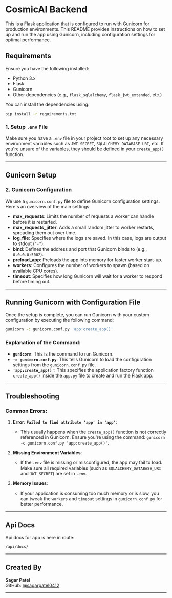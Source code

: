 # CosmicAI Backend

This is a Flask application that is configured to run with Gunicorn for production environments. This README provides instructions on how to set up and run the app using Gunicorn, including configuration settings for optimal performance.

## Requirements

Ensure you have the following installed:

- Python 3.x
- Flask
- Gunicorn
- Other dependencies (e.g., `flask_sqlalchemy`, `flask_jwt_extended`, etc.)

You can install the dependencies using:

```bash
pip install -r requirements.txt
```

### 1. Setup `.env` File

Make sure you have a `.env` file in your project root to set up any necessary environment variables such as `JWT_SECRET`, `SQLALCHEMY_DATABASE_URI`, etc. If you're unsure of the variables, they should be defined in your `create_app()` function.

---

## Gunicorn Setup

### 2. Gunicorn Configuration

We use a `gunicorn.conf.py` file to define Gunicorn configuration settings. Here's an overview of the main settings:

- **max_requests**: Limits the number of requests a worker can handle before it is restarted.
- **max_requests_jitter**: Adds a small random jitter to worker restarts, spreading them out over time.
- **log_file**: Specifies where the logs are saved. In this case, logs are output to stdout (`"-"`).
- **bind**: Defines the address and port that Gunicorn binds to (e.g., `0.0.0.0:5002`).
- **preload_app**: Preloads the app into memory for faster worker start-up.
- **workers**: Configures the number of workers to spawn (based on available CPU cores).
- **timeout**: Specifies how long Gunicorn will wait for a worker to respond before timing out.

---

## Running Gunicorn with Configuration File

Once the setup is complete, you can run Gunicorn with your custom configuration by executing the following command:

```bash
gunicorn -c gunicorn.conf.py 'app:create_app()'
```

### Explanation of the Command:

- **`gunicorn`**: This is the command to run Gunicorn.
- **`-c gunicorn.conf.py`**: This tells Gunicorn to load the configuration settings from the `gunicorn.conf.py` file.
- **`'app:create_app()'`**: This specifies the application factory function `create_app()` inside the `app.py` file to create and run the Flask app.

---

## Troubleshooting

### Common Errors:

1. **Error: `Failed to find attribute 'app' in 'app'`**:

   - This usually happens when the `create_app()` function is not correctly referenced in Gunicorn. Ensure you're using the command: `gunicorn -c gunicorn.conf.py 'app:create_app()'`.

2. **Missing Environment Variables**:

   - If the `.env` file is missing or misconfigured, the app may fail to load. Make sure all required variables (such as `SQLALCHEMY_DATABASE_URI` and `JWT_SECRET`) are set in `.env`.

3. **Memory Issues**:
   - If your application is consuming too much memory or is slow, you can tweak the `workers` and `timeout` settings in `gunicorn.conf.py` for better performance.

---

## Api Docs

Api docs for app is here in route:

```bash
/api/docs/
```

---

## Created By

**Sagar Patel**  
GitHub: [@sagarpatel0412](https://github.com/sagarpatel0412)

---
